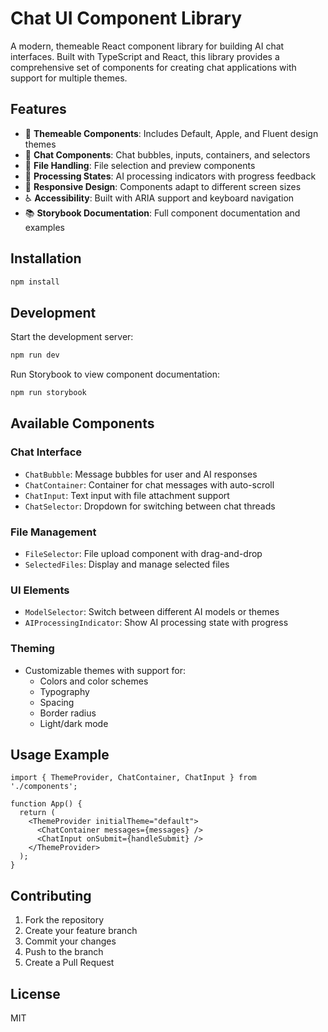 # Chat UI Component Library

A modern, themeable React component library for building AI chat interfaces. Built with TypeScript and React, this library provides a comprehensive set of components for creating chat applications with support for multiple themes.

## Features

- 🎨 **Themeable Components**: Includes Default, Apple, and Fluent design themes
- 💬 **Chat Components**: Chat bubbles, inputs, containers, and selectors
- 📁 **File Handling**: File selection and preview components
- 🔄 **Processing States**: AI processing indicators with progress feedback
- 📱 **Responsive Design**: Components adapt to different screen sizes
- ♿ **Accessibility**: Built with ARIA support and keyboard navigation
- 📚 **Storybook Documentation**: Full component documentation and examples

## Installation

```bash
npm install
```

## Development

Start the development server:

```bash
npm run dev
```

Run Storybook to view component documentation:

```bash
npm run storybook
```

## Available Components

### Chat Interface
- `ChatBubble`: Message bubbles for user and AI responses
- `ChatContainer`: Container for chat messages with auto-scroll
- `ChatInput`: Text input with file attachment support
- `ChatSelector`: Dropdown for switching between chat threads

### File Management
- `FileSelector`: File upload component with drag-and-drop
- `SelectedFiles`: Display and manage selected files

### UI Elements
- `ModelSelector`: Switch between different AI models or themes
- `AIProcessingIndicator`: Show AI processing state with progress

### Theming
- Customizable themes with support for:
  - Colors and color schemes
  - Typography
  - Spacing
  - Border radius
  - Light/dark mode

## Usage Example

```tsx
import { ThemeProvider, ChatContainer, ChatInput } from './components';

function App() {
  return (
    <ThemeProvider initialTheme="default">
      <ChatContainer messages={messages} />
      <ChatInput onSubmit={handleSubmit} />
    </ThemeProvider>
  );
}
```

## Contributing

1. Fork the repository
2. Create your feature branch
3. Commit your changes
4. Push to the branch
5. Create a Pull Request

## License

MIT
